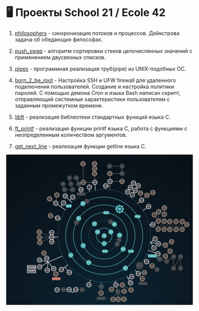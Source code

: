 
# 🖥️ Проекты School 21 / Ecole 42
1. [philosophers](https://github.com/CreativeWex/School21-Ecole42-Projects/tree/main/philosophers) - синхронизация потоков и процессов. Дейкстрова задача об обедающих  философах.

2. [push_swap](https://github.com/CreativeWex/School21-Ecole42-Projects/tree/main/push_swap) - алгоритм сортировки стеков целочисленных значений с применением двусвязных списков.

3. [pipex](https://github.com/CreativeWex/School21-Ecole42-Projects/tree/main/pipex) - программная реализация труб(pipe) из UNIX-подобных ОС.

4. [born_2_be_root](https://github.com/CreativeWex/School21-Ecole42-Projects/tree/main/born_2_be_root) - Настройка SSH и UFW firewall для удаленного подключения пользователей. Создание и настройка политики паролей. С помощью демона Cron и языка Bash написан скрипт, отправляющий системные характеристики пользователям с заданным промежутком времени.

5. [libft](https://github.com/CreativeWex/School21-Ecole42-Projects/tree/main/learning%20c/libft) - реализация библеотеки стандартных функций языка С.

6. [ft_printf](https://github.com/CreativeWex/School21-Ecole42-Projects/tree/main/learning%20c/ft_printf) - реализация функции printf языка С, работа с функциями с неопределенным количеством аргументов.

7. [get_next_line](https://github.com/CreativeWex/School21-Ecole42-Projects/tree/main/learning%20c/get_next_line) - реализация функции getline языка С.

<img src="assets/holyGraph.png">
